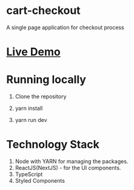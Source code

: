 # cart-checkout

A single page application for checkout process

# [Live Demo](https://walifaizy.github.io/cart-checkout/)

# Running locally

1. Clone the repository

2. yarn install

3. yarn run dev

# Technology Stack

1. Node with YARN for managing the packages.
2. ReactJS(NextJS) - for the UI components.
3. TypeScript
4. Styled Components
